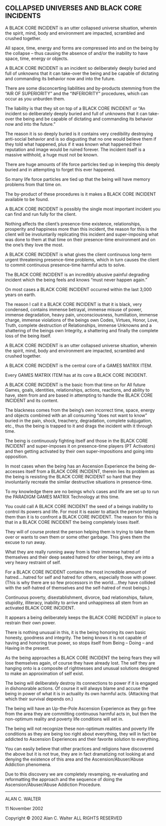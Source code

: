 ## COLLAPSED UNIVERSES AND BLACK CORE INCIDENTS

A BLACK CORE INCIDENT is an utter collapsed 
universe situation, wherein the spirit, mind, 
body and environment are impacted, scrambled and crushed together.

All space, time, energy and forms are compressed 
into and on the being by the collapse – thus 
causing the absence of and/or the inability to 
have space, time, energy or objects.

A BLACK CORE INCIDENT is an incident so 
deliberately deeply buried and full of unknowns 
that it can take-over the being and be capable of 
dictating and commanding its behavior now and into the future.

There are some disconcerting liabilities and 
by-products stemming from the “AIR OF 
SUPERIORITY” and the “INFERIORITY” procedures, 
which can occur as you unburden them.

The liability is that they sit on top of a BLACK 
CORE INCIDENT or “An incident so deliberately 
deeply buried and full of unknowns that it can 
take-over the being and be capable of dictating 
and commanding its behavior now and into the future.”

The reason it is so deeply buried is it contains 
very credibility destroying anti-social behavior 
and is so disgusting that no one would believe 
them if they told what happened, plus if it was 
known what happened their reputation and image 
would be ruined forever. The incident itself is a 
massive withhold, a huge must not be known.

There are huge amounts of life force particles 
tied up in keeping this deeply buried and in 
attempting to forget this ever happened.

So many life force particles are tied up that the 
being will have memory problems from that time on.

The by-product of these procedures is it makes a 
BLACK CORE INCIDENT available to be found.

A BLACK CORE INCIDENT is possibly the single most 
important incident you can find and run fully for the client.

Nothing affects the client’s presence-time 
existence, relationships, prosperity and 
happiness more than this incident, the reason for 
this is the client will be involuntarily 
replicating this incident and super-imposing what 
was done to them at that time on their 
presence-time environment and on the one’s they love the most.

A BLACK CORE INCIDENT is what gives the client 
continuous long-term urgent threatening 
presence-time problems, which in turn causes the 
client to commit continuous presence-time harmful acts to solve.

The BLACK CORE INCIDENT is an incredibly abusive 
painful degrading incident which the being feels 
and knows “must never happen again.”

On most cases a BLACK CORE INCIDENT occurred 
within the last 3,000 years on earth.

The reason I call it a BLACK CORE INCIDENT is 
that it is black, very condensed, contains 
immense betrayal, immense misuse of power, 
immense degradation, heavy pain, unconsciousness, 
humiliation, immense charge, immense violations 
of the beings own Codes, Virtues, Honor, Love, 
Truth, complete destruction of Relationships, 
immense Unknowns and a shattering of the beings 
own Integrity, a shattering and finally the complete loss of the being itself.

A BLACK CORE INCIDENT is an utter collapsed 
universe situation, wherein the spirit, mind, 
body and environment are impacted, scrambled and crushed together.

A BLACK CORE INCIDENT is the central core of a GAMES MATRIX ITEM.

Every GAMES MATRIX ITEM has at its core a BLACK CORE INCIDENT.

A BLACK CORE INCIDENT is the basic from that time 
on for All future Games, goals, identities, 
relationships, actions, reactions, and ability to 
have, stem from and are based in attempting to 
handle the BLACK CORE INCIDENT and its content.

The blackness comes from the being’s own 
incorrect time, space, energy and objects 
combined with an all consuming “does not want to 
know” buried in the pain, shock, treachery, 
degradation, complete subjugation, etc., thus the 
being is trapped to it and drags the incident with it through time.

The being is continuously fighting itself and 
those in the BLACK CORE INCIDENT and 
super-imposes it on presence-time players (PT 
Activators) and then getting activated by their 
own super-impositions and going into opposition.

In most cases when the being has an Ascension 
Experience the being de-accesses itself from a 
BLACK CORE INCIDENT, therein lies its problem as 
the being is resisting the BLACK CORE INCIDENT so 
hard that they involuntarily recreate the similar 
destructive situations in presence-time.

To my knowledge there are no beings who’s cases 
and life are set up to run the PARADIGM GAMES MATRIX Technology at this time.

You could call A BLACK CORE INCIDENT the seed of 
a beings inability to control its powers and 
life. For most it is easier to attack the person 
helping them than it is to confront a BLACK CORE 
INCIDENT. The reason for this is that in a BLACK 
CORE INCIDENT the being completely loses itself.

They will of course protest the person helping 
them is trying to take them over or wants to own 
them or some other garbage. This gives them the excuse to run away.

What they are really running away from is their 
immense hatred of themselves and their deep 
seated hatred for other beings, they are into a very heavy restraint of self.

For a BLACK CORE INCIDENT contains the most 
incredible amount of hatred….hatred for self and 
hatred for others, especially those with power. 
(This is why there are so few processors in the 
world….they have collided with the self-hatred of 
themselves and the self-hatred of most beings.)

Continuous poverty, disestablishment, divorce, 
bad relationships, failure, stupidity, 
illiteracy, inability to arrive and unhappiness 
all stem from an activated BLACK CORE INCIDENT.

It appears a being deliberately keeps the BLACK 
CORE INCIDENT in place to restrain their own power.

There is nothing unusual in this, it is the being 
honoring its own basic honesty, goodness and 
integrity. The being knows it is not capable of 
having and honoring true power, so stops itself 
from Being – Doing – and Having in the present.

As the being approaches a BLACK CORE INCIDENT the 
being fears they will lose themselves again, of 
course they have already lost. The self they are 
hanging onto is a composite of rightnesses and 
unusual solutions designed to make an approximation of self exist.

The being will deliberately destroy its 
connections to power if it is engaged in 
dishonorable actions. Of course it will always 
blame and accuse the being in power of what it is 
in actuality its own harmful acts.  (Attacking 
that which their survival depends on.)

The being will have an Up-the-Pole Ascension 
Experience as they go free from the area they are 
committing continuous harmful acts in, but then 
the non-optimum reality and poverty life conditions will set in.

The being will not recognize these non-optimum 
realities and poverty life conditions as they are 
being too right about everything, they will in 
fact be addicted to Ascension Experiences and 
their favorite solution to everything.

You can easily believe that other practices and 
religions have discovered the above but it is not 
true, they are in fact dramatizing not looking at 
and denying the existence of this area and the 
Ascension/Abuser/Abuse Addiction phenomena.

Due to this discovery we are completely 
revamping, re-evaluating and reformatting the 
approach and the sequence of doing the 
Ascension/Abuser/Abuse Addiction Procedure.

---

ALAN  C. WALTER

11 November 2002

Copyright © 2002
Alan C. Walter
ALL RIGHTS RESERVED

